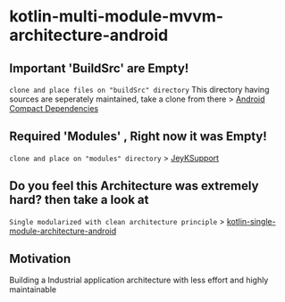 # kotlin-multi-module-mvvm-architecture-android #


## Important 'BuildSrc' are Empty! 
```clone and place files on "buildSrc" directory```
 This directory having sources are seperately maintained, take a clone from there > [Android Compact Dependencies](https://github.com/merlinJeyakumar/android-compact-dependencies.git)

## Required 'Modules' , Right now it was Empty!
```clone and place on "modules" directory``` > [JeyKSupport](https://github.com/merlinJeyakumar/jeyksupport)


## Do you feel this Architecture was extremely hard? then take a look at
 ``` Single modularized with clean architecture principle ``` > [kotlin-single-module-architecture-android](https://github.com/merlinJeyakumar/kotlin-single-module-architecture-android.git)

## Motivation
Building a Industrial application architecture with less effort and highly maintainable

